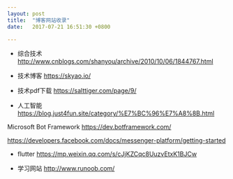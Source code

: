 ```yaml
---
layout: post
title:  "博客网站收录"
date:   2017-07-21 16:51:30 +0800

---
```

* 综合技术
http://www.cnblogs.com/shanyou/archive/2010/10/06/1844767.html

* 技术博客
https://skyao.io/

* 技术pdf下载
https://salttiger.com/page/9/

* 人工智能
https://blog.just4fun.site/category/%E7%BC%96%E7%A8%8B.html

Microsoft Bot Framework
https://dev.botframework.com/

https://developers.facebook.com/docs/messenger-platform/getting-started

* flutter
https://mp.weixin.qq.com/s/cJjKZCqc8UuzvEtxK1BJCw

* 学习网站
http://www.runoob.com/
